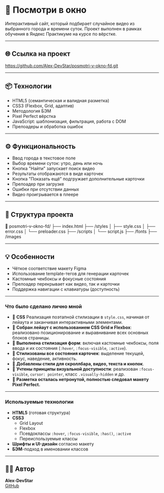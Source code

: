 # 📸 Посмотри в окно

Интерактивный сайт, который подбирает случайное видео из выбранного города и времени суток. Проект выполнен в рамках обучения в Яндекс Практикуме на курсе по вёрстке.

---

## 🌐 Ссылка на проект

https://github.com/Alex-DevStar/posmotri-v-okno-fd.git

---

## 📦 Технологии

- HTML5 (семантическая и валидная разметка)
- CSS3 (Flexbox, Grid, адаптив)
- Методология БЭМ
- Pixel Perfect вёрстка
- JavaScript: шаблонизация, фильтрация, работа с DOM
- Прелоадеры и обработка ошибок

---

## ⚙️ Функциональность

- Ввод города в текстовое поле
- Выбор времени суток: утро, день или ночь
- Кнопка "Найти" запускает поиск видео
- Результаты отображаются в виде карточек
- Кнопка "Показать ещё" подгружает дополнительные карточки
- Прелоадер при загрузке
- Ошибки при отсутствии данных
- Видео проигрывается в плеере

---

## 📁 Структура проекта

📁 posmotri-v-okno-fd/
├── index.html
├── /styles
│   ├── style.css
│   ├── error.css
│   └── preloader.css
├── /scripts
│   └── script.js
├── /fonts
├── /images


---

## 💡 Особенности

- Чёткое соответствие макету Figma
- Использование template-тегов для генерации карточек
- Кастомные чекбоксы и фокусные состояния
- Прелоадер перекрывает как видео, так и карточки
- Поддержка навигации с клавиатуры (доступность)

---

### Что было сделано лично мной

- 🔸 **CSS** Реализация поэтапной стилизации в `style.css`, начиная от лейаута и заканчивая интерактивными элементами.
- 🔸 **Собран лейаут с использованием CSS Grid и Flexbox**: реализовано позиционирование и выравнивание всех основных блоков страницы.
- 🔸 **Выполнена стилизация форм**: включая кастомные чекбоксы, поля ввода и их состояния (`:hover`, `:focus-visible`, `:active`).
- 🔸 **Стилизованы все состояния карточек**: выделение текущей, фокус, наведение, активность.
- 🔸 **Добавлены стили для скроллбара, видео, текста и кнопок**.
- 🔸 **Учтены принципы визуальной доступности**: реализован `:focus-visible`, `cursor: pointer`, класс `.visually-hidden` и др.
- 🔸 **Разметка осталась нетронутой, полностью следовал макету Pixel Perfect.**

---

### Используемые технологии

- **HTML5** (готовая структура)
- **CSS3**
  - Grid Layout
  - Flexbox
  - Псевдоклассы `:hover`, `:focus-visible`, `:has()`, `:active`
  - Переиспользуемые классы
- **Шрифты и UI-дизайн** согласно макету
- **БЭМ**-подход в именовании классов

---

## 👨‍💻 Автор

**Alex-DevStar**  
[GitHub](https://github.com/Alex-DevStar)